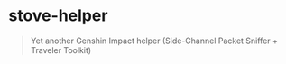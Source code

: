 # stove-helper

> Yet another Genshin Impact helper (Side-Channel Packet Sniffer + Traveler Toolkit)
